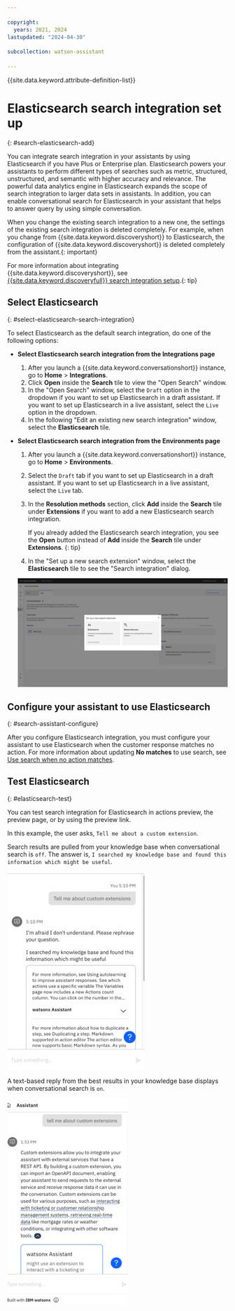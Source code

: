 ```yaml
---

copyright:
  years: 2021, 2024
lastupdated: "2024-04-30"

subcollection: watson-assistant

---
```


{{site.data.keyword.attribute-definition-list}}

# Elasticsearch search integration set up 
{: #search-elasticsearch-add}



You can integrate search integration in your assistants by using Elasticsearch if you have Plus or Enterprise plan. Elasticsearch powers your assistants to perform different types of searches such as metric, structured, unstructured, and semantic with higher accuracy and relevance. The powerful data analytics engine in Elasticsearch expands the scope of search integration to larger data sets in assistants. In addition, you can enable conversational search for Elasticsearch in your assistant that helps to answer query by using simple conversation.

When you change the existing search integration to a new one, the settings of the existing search integration is deleted completely. For example, when you change from {{site.data.keyword.discoveryshort}} to Elasticsearch, the configuration of {{site.data.keyword.discoveryshort}} is deleted completely from the assistant.{: important}

For more information about integrating {{site.data.keyword.discoveryshort}}, see [{{site.data.keyword.discoveryfull}} search integration setup](/docs/watson-assistant?topic=watson-assistant-search-add).{: tip}



## Select Elasticsearch
{: #select-elasticsearch-search-integration}

To select Elasticsearch as the default search integration, do one of the following options:

- **Select Elasticsearch search integration from the Integrations page** 

    1. After you launch a {{site.data.keyword.conversationshort}} instance, go to **Home** > **Integrations**.
    1. Click **Open** inside the **Search** tile to view the "Open Search" window.
    1. In the "Open Search" window, select the `Draft` option in the dropdown if you want to set up Elasticsearch in a draft assistant. If you want to set up Elasticsearch in a live assistant, select the `Live` option in the dropdown.
    1. In the following "Edit an existing new search integration" window, select the **Elasticsearch** tile.

- **Select Elasticsearch search integration from the Environments page** 

    1. After you launch a {{site.data.keyword.conversationshort}} instance, go to **Home** > **Environments**.
    1. Select the `Draft` tab if you want to set up Elasticsearch in a draft assistant. If you want to set up Elasticsearch in a live assistant, select the `Live` tab.
    1. In the **Resolution methods** section, click **Add** inside the **Search** tile under **Extensions** if you want to add a new Elasticsearch search integration.

       If you already added the Elasticsearch search integration, you see the **Open** button instead of **Add** inside the **Search** tile under **Extensions**. {: tip}

    1. In the "Set up a new search extension" window, select the **Elasticsearch** tile to see the "Search integration" dialog.

    ![Select Elasticsearch](images/select-elasticsearch.png)



 ## Configure your assistant to use Elasticsearch
 {: #search-assistant-configure}

After you configure Elasticsearch integration, you must configure your assistant to use Elasticsearch when the customer response matches no action. For more information about updating **No matches** to use search, see [Use search when no action matches](/docs/watson-assistant?topic=watson-assistant-search-integration-enhancement#search-no-action-matches). 

## Test Elasticsearch
{: #elasticsearch-test}

You can test search integration for Elasticsearch in actions preview, the preview page, or by using the preview link.

In this example, the user asks, `Tell me about a custom extension`.

Search results are pulled from your knowledge base when conversational search is `off`. The answer is, `I searched my knowledge base and found this information which might be useful`.

   ![ConversationalSearchToggleOff](images/convo-search-test-toggle-off.png)

A text-based reply from the best results in your knowledge base displays when conversational search is `on`. 

   ![ConversationalSearchToggleOn](images/convo-search-test-toggle-on.png)


